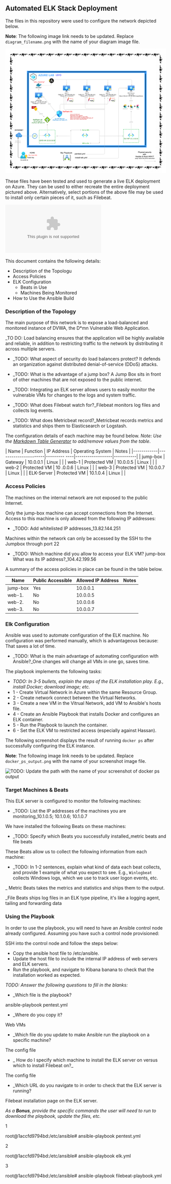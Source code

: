 ## Automated ELK Stack Deployment

The files in this repository were used to configure the network depicted below.

**Note**: The following image link needs to be updated. Replace `diagram_filename.png` with the name of your diagram image file.  

![TODO: Update the path with the name of your diagram](https://github.com/PandaPooPoo888/Bin-Homework-Github-Fundamentals/blob/main/Diagrams/_BIN%20LI__12-Cloud-Security%20HW_.png)

These files have been tested and used to generate a live ELK deployment on Azure. They can be used to either recreate the entire deployment pictured above. 
Alternatively, select portions of the above file may be used to install only certain pieces of it, such as Filebeat.

![TODO: Enter the playbook file](https://github.com/PandaPooPoo888/Bin-Homework-Github-Fundamentals/blob/main/Ansible/filebeat-playbook-yml.rtf)

This document contains the following details:
- Description of the Topologu
- Access Policies
- ELK Configuration
  - Beats in Use
  - Machines Being Monitored
- How to Use the Ansible Build

### Description of the Topology

The main purpose of this network is to expose a load-balanced and monitored instance of DVWA, the D*mn Vulnerable Web Application.

_TO DO: Load balancing ensures that the application will be highly available and reliable, in addition to restricting traffic to the network by distributing it across multiple servers.

- _TODO: What aspect of security do load balancers protect? It defends an organization against distributed denial-of-service (DDoS) attacks.
- _TODO: What is the advantage of a jump box? A Jump Box sits in front of other machines that are not exposed to the public internet.

- _TODO: Integrating an ELK server allows users to easily monitor the vulnerable VMs for changes to the logs and system traffic.
- _TODO: What does Filebeat watch for?_Filebeat monitors log files and collects log events.
- _TODO: What does Metricbeat record?_Metricbeat records metrics and statistics and ships them to Elasticsearch or Logstash.

The configuration details of each machine may be found below.
_Note: Use the [Markdown Table Generator](http://www.tablesgenerator.com/markdown_tables) to add/remove values from the table_.

| Name       | Function               | IP Address  | Operating System | Notes     |
|------------|----------------------|---------  ----|------------------|-----------|
| jump-box | Gateway               | 10.0.0.1      | Linux            |           |
| web-1      | Protected VM       | 10.0.0.5      | Linux            |           |
| web-2      | Protected VM       | 10 .0.0.6     | Linux            |           |
| web-3      | Protected VM       | 10.0.0.7      | Linux            |           |
| ELK-Server | Protected VM    | 10.1.0.4      | Linux            |           |

### Access Policies

The machines on the internal network are not exposed to the public Internet. 

Only the jump-box machine can accept connections from the Internet. Access to this machine is only allowed from the following IP addresses:
- _TODO: Add whitelisted IP addresses_13.82.144.251


Machines within the network can only be accessed by the SSH to the Jumpbox through port 22
- _TODO: Which machine did you allow to access your ELK VM? jump-box   What was its IP address?_104.42.199.56

A summary of the access policies in place can be found in the table below.

| Name               | Public Accessible     | Allowed IP Address    | Notes   |
|------------------|-------------------------|--------------------------|---------|
| jump-box        | Yes                             | 10.0.0.1                       |           |
| web-1.            | No                              | 10.0.0.5                       |           |
| web-2.            | No                              | 10.0.0.6                       |           |
| web-3.           |  No                              | 10.0.0.7                       |           |

### Elk Configuration

Ansible was used to automate configuration of the ELK machine. No configuration was performed manually, which is advantageous because: 
That saves a lot of time.
- _TODO: What is the main advantage of automating configuration with Ansible?_One changes will change all VMs in one go, saves time. 

The playbook implements the following tasks:

- _TODO: In 3-5 bullets, explain the steps of the ELK installation play. E.g., install Docker; download image; etc._
- 1 - Create Virtual Network in Azure within the same Resource Group.
- 2 - Create network connect between the Virtual Networks.
- 3 - Create a new VM in the Vitrual Network, add VM to Ansible's hosts file.
- 4 - Create an Ansible Playbook that installs Docker and configures an ELK container. 
 - 5 - Run the Playbook to launch the container.
 - 6 - Set the ELK VM to restricted access (especially against Hassan).

The following screenshot displays the result of running `docker ps` after successfully configuring the ELK instance.

**Note**: The following image link needs to be updated. Replace `docker_ps_output.png` with the name of your screenshot image file.  


![TODO: Update the path with the name of your screenshot of docker ps output](Images/docker_ps_output.png)

### Target Machines & Beats
This ELK server is configured to monitor the following machines:
- _TODO: List the IP addresses of the machines you are monitoring_10.1.0.5; 10.1.0.6; 10.1.0.7

We have installed the following Beats on these machines:
- _TODO: Specify which Beats you successfully installed_metric beats and file beats

These Beats allow us to collect the following information from each machine:

- _TODO: In 1-2 sentences, explain what kind of data each beat collects, and provide 1 example of what you expect to see. E.g., `Winlogbeat` collects Windows logs, which we use to track user logon events, etc.

_ Metric Beats takes the metrics and statistics and ships them to the output. 

_File Beats ships log files in an ELK type pipeline, it's like a logging agent, tailing and forwarding data 

### Using the Playbook
In order to use the playbook, you will need to have an Ansible control node already configured. Assuming you have such a control node provisioned: 

SSH into the control node and follow the steps below:
- Copy the ansible host file to /etc/ansible.
- Update the host file to include the internal IP address of web servers and ELK servers. 
- Run the playbook, and navigate to Kibana banana to check that the installation worked as expected.

_TODO: Answer the following questions to fill in the blanks:_
- _Which file is the playbook? 

ansible-playbook pentest.yml

- _Where do you copy it?

Web VMs

- _Which file do you update to make Ansible run the playbook on a specific machine? 

The config file

- _ How do I specify which machine to install the ELK server on versus which to install Filebeat on?_

The config file


- _Which URL do you navigate to in order to check that the ELK server is running?

Filebeat installation page on the ELK server.


_As a **Bonus**, provide the specific commands the user will need to run to download the playbook, update the files, etc._


1

root@1accfd9794bd:/etc/ansible# ansible-playbook pentest.yml          

2

root@1accfd9794bd:/etc/ansible# ansible-playbook elk.yml

3

root@1accfd9794bd:/etc/ansible# ansible-playbook filebeat-playbook.yml

